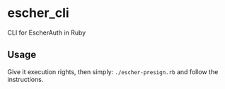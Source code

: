 # escher_cli
CLI for EscherAuth in Ruby

## Usage
Give it execution rights, then simply: `./escher-presign.rb` and follow the instructions.
